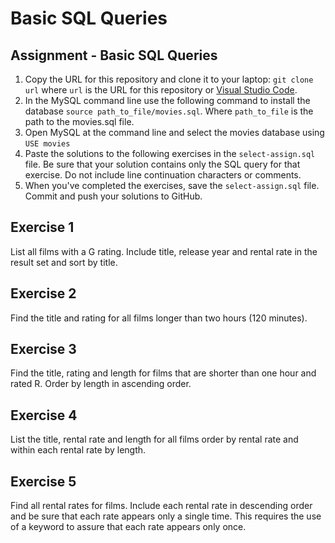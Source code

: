 # Basic SQL Queries

## Assignment - Basic SQL Queries

1. Copy the URL for this repository and clone it to your laptop: `git clone url`  where `url` is the URL for this repository or [Visual Studio Code](https://code.visualstudio.com/docs/sourcecontrol/github).
2. In the MySQL command line use the following command to install the database `source path_to_file/movies.sql`. Where `path_to_file` is the path to the movies.sql file.
3. Open MySQL at the command line and select the movies database using `USE movies`
4. Paste the solutions to the following exercises in the `select-assign.sql` file. Be sure that your solution contains only the SQL query for that exercise.  Do not include line continuation characters or comments.
5. When you've completed the exercises, save the `select-assign.sql` file.  Commit and push your solutions to GitHub.

## Exercise 1

List all films with a G rating.  Include title, release year and rental rate in the result set and sort by title.

## Exercise 2

Find the title and rating for all films longer than two hours (120 minutes).

## Exercise 3

Find the title, rating and length for films that are shorter than one hour and rated R.  Order by length in ascending order.

## Exercise 4

List the title, rental rate and length for all films order by rental rate and within each rental rate by length.

## Exercise 5

Find all rental rates for films. Include each rental rate in descending order and be sure that each rate appears only a single time. This requires the use of a keyword to assure that each rate appears only once.
